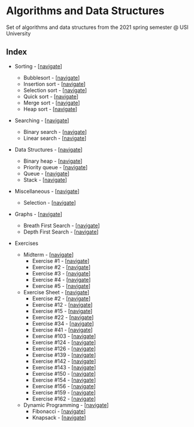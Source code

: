 # Algorithms and Data Structures

Set of algorithms and data structures from the 2021 spring semester @ USI University

## Index

- Sorting - [[navigate](https://github.com/edoriggio/algorithms-and-data-structures/tree/master/sorting)]
    - Bubblesort - [[navigate](https://github.com/edoriggio/algorithms-and-data-structures/tree/master/sorting/bubblesort.py)]
    - Insertion sort - [[navigate](https://github.com/edoriggio/algorithms-and-data-structures/tree/master/sorting/insertion_sort.py)]
    - Selection sort - [[navigate](https://github.com/edoriggio/algorithms-and-data-structures/tree/master/sorting/selection_sort.py)]
    - Quick sort - [[navigate](https://github.com/edoriggio/algorithms-and-data-structures/tree/master/sorting/quick_sort.py)]
    - Merge sort - [[navigate](https://github.com/edoriggio/algorithms-and-data-structures/tree/master/sorting/merge_sort.py)]
    - Heap sort - [[navigate](https://github.com/edoriggio/algorithms-and-data-structures/tree/master/sorting/heap_sort.py)]

- Searching - [[navigate](https://github.com/edoriggio/algorithms-and-data-structures/tree/master/searching)]
    - Binary search - [[navigate](https://github.com/edoriggio/algorithms-and-data-structures/tree/master/searching/binary_search.py)]
    - Linear search - [[navigate](https://github.com/edoriggio/algorithms-and-data-structures/tree/master/searching/linear_search.py)]

- Data Structures - [[navigate](https://github.com/edoriggio/algorithms-and-data-structures/tree/master/data_structures)]
    - Binary heap - [[navigate](https://github.com/edoriggio/algorithms-and-data-structures/tree/master/data_structures/binary_heap.py)]
    - Priority queue - [[navigate](https://github.com/edoriggio/algorithms-and-data-structures/tree/master/data_structures/priority_queue.py)]
    - Queue - [[navigate](https://github.com/edoriggio/algorithms-and-data-structures/tree/master/data_structures/queue.py)]
    - Stack - [[navigate](https://github.com/edoriggio/algorithms-and-data-structures/tree/master/data_structures/stack.py)]

- Miscellaneous - [[navigate](https://github.com/edoriggio/algorithms-and-data-structures/tree/master/misc)]
    - Selection - [[navigate](https://github.com/edoriggio/algorithms-and-data-structures/tree/master/misc/selection.py)]

- Graphs - [[navigate](https://github.com/edoriggio/algorithms-and-data-structures/tree/master/final/graphs)]
    - Breath First Search - [[navigate](https://github.com/edoriggio/algorithms-and-data-structures/tree/master/final/graphs/bfs.py)]
    - Depth First Search - [[navigate](https://github.com/edoriggio/algorithms-and-data-structures/tree/master/final/graphs/dfs.py)]
    
- Exercises
    - Midterm - [[navigate](https://github.com/edoriggio/algo-2020/tree/master/exercises/midterm)]
        - Exercise #1 - [[navigate](https://github.com/edoriggio/algo-2020/tree/master/exercises/midterm/%231.py)]
        - Exercise #2 - [[navigate](https://github.com/edoriggio/algo-2020/tree/master/exercises/midterm/%232.py)]
        - Exercise #3 - [[navigate](https://github.com/edoriggio/algo-2020/tree/master/exercises/midterm/%233.py)]
        - Exercise #4 - [[navigate](https://github.com/edoriggio/algo-2020/tree/master/exercises/midterm/%234.py)]
        - Exercise #5 - [[navigate](https://github.com/edoriggio/algo-2020/tree/master/exercises/midterm/%235.py)]
    - Exercise Sheet - [[navigate](https://github.com/edoriggio/algo-2020/tree/master/exercises/sheet)]
        - Exercise #2 - [[navigate](https://github.com/edoriggio/algo-2020/blob/master/exercises/sheet/%232.py)]
        - Exercise #12 - [[navigate](https://github.com/edoriggio/algo-2020/blob/master/exercises/sheet/%2312.py)]
        - Exercise #15 - [[navigate](https://github.com/edoriggio/algo-2020/blob/master/exercises/sheet/%2315.py)]
        - Exercise #22 - [[navigate](https://github.com/edoriggio/algo-2020/blob/master/exercises/sheet/%2322.py)]
        - Exercise #34 - [[navigate](https://github.com/edoriggio/algo-2020/blob/master/exercises/sheet/%2334.py)]
        - Exercise #41 - [[navigate](https://github.com/edoriggio/algo-2020/blob/master/exercises/sheet/%2341.py)]
        - Exercise #103 - [[navigate](https://github.com/edoriggio/algo-2020/blob/master/exercises/sheet/%23103.py)]
        - Exercise #124 - [[navigate](https://github.com/edoriggio/algo-2020/blob/master/exercises/sheet/%23124.py)]
        - Exercise #126 - [[navigate](https://github.com/edoriggio/algo-2020/blob/master/exercises/sheet/%23126.py)]
        - Exercise #139 - [[navigate](https://github.com/edoriggio/algo-2020/blob/master/exercises/sheet/%23139.py)]
        - Exercise #142 - [[navigate](https://github.com/edoriggio/algo-2020/blob/master/exercises/sheet/%23142.py)]
        - Exercise #143 - [[navigate](https://github.com/edoriggio/algo-2020/blob/master/exercises/sheet/%23143.py)]
        - Exercise #150 - [[navigate](https://github.com/edoriggio/algo-2020/blob/master/exercises/sheet/%23150.py)]
        - Exercise #154 - [[navigate](https://github.com/edoriggio/algo-2020/blob/master/exercises/sheet/%23154.py)]
        - Exercise #156 - [[navigate](https://github.com/edoriggio/algo-2020/blob/master/exercises/sheet/%23156.py)]
        - Exercise #159 - [[navigate](https://github.com/edoriggio/algo-2020/blob/master/exercises/sheet/%23159.py)]
        - Exercise #162 - [[navigate](https://github.com/edoriggio/algo-2020/blob/master/exercises/sheet/%23162.py)]
    - Dynamic Programming - [[navigate](http://github.com/edoriggio/algo2020/tree/master/final/dynamic)]
        - Fibonacci - [[navigate](https://github.com/edoriggio/algo-2020/blob/master/exercises/dynamic/dp_fibonacci.py)]
        - Knapsack - [[navigate](https://github.com/edoriggio/algo-2020/blob/master/exercises/dynamic/dp_knapsack.py)]
